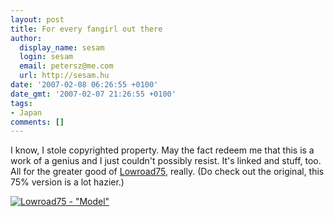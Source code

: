 ```yaml
---
layout: post
title: For every fangirl out there
author:
  display_name: sesam
  login: sesam
  email: petersz@me.com
  url: http://sesam.hu
date: '2007-02-08 06:26:55 +0100'
date_gmt: '2007-02-07 21:26:55 +0100'
tags:
- Japan
comments: []
---
```


I know, I stole copyrighted property. May the fact redeem me that this is a work of a genius and I just couldn't possibly resist. It's linked and stuff, too. All for the greater good of [Lowroad75](http://lowroad75.comicgenesis.com), really. (Do check out the original, this 75% version is a lot hazier.)

[![Lowroad75 - "Model"](http://sesam.hu/wp-content/uploads/2007/02/20070119_75p.jpg)](http://lowroad75.comicgenesis.com/d/20070119.html)
